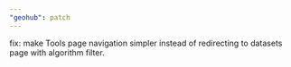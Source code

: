```yaml
---
"geohub": patch
---
```


fix: make Tools page navigation simpler instead of redirecting to datasets page with algorithm filter.
